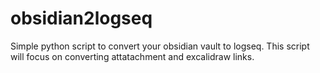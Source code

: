 # obsidian2logseq
Simple python script to convert your obsidian vault to logseq.
This script will focus on converting attatachment and excalidraw links.
